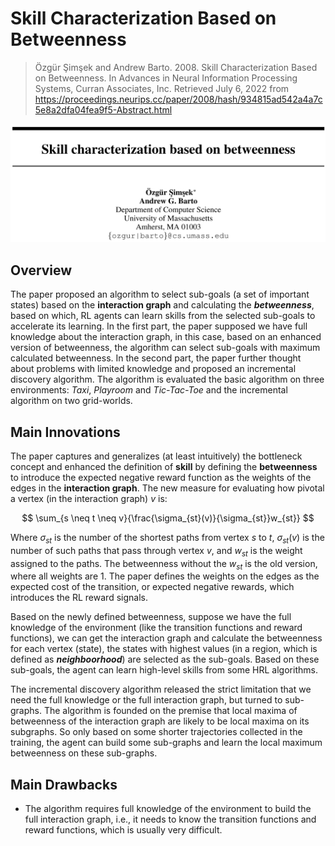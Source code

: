 # Skill Characterization Based on Betweenness

> Özgür Şimşek and Andrew Barto. 2008. Skill Characterization Based on Betweenness. In Advances in Neural Information Processing Systems, Curran Associates, Inc. Retrieved July 6, 2022 from <https://proceedings.neurips.cc/paper/2008/hash/934815ad542a4a7c5e8a2dfa04fea9f5-Abstract.html>

![Skill Characterization Based on Betweenness](./Images/2-1.png)

## Overview

The paper proposed an algorithm to select sub-goals (a set of important states) based on the **interaction graph** and calculating the ***betweenness***, based on which, RL agents can learn skills from the selected sub-goals to accelerate its learning. In the first part, the paper supposed we have full knowledge about the interaction graph, in this case, based on an enhanced version of betweenness, the algorithm can select sub-goals with maximum calculated betweenness. In the second part, the paper further thought about problems with limited knowledge and proposed an incremental discovery algorithm. The algorithm is evaluated the basic algorithm on three environments: *Taxi*, *Playroom* and *Tic-Tac-Toe* and the incremental algorithm on two grid-worlds.

## Main Innovations

The paper captures and generalizes (at least intuitively) the bottleneck concept and enhanced the definition of **skill** by defining the **betweenness** to introduce the expected negative reward function as the weights of the edges in the **interaction graph**. The new measure for evaluating how pivotal a vertex (in the interaction graph) $v$ is:

$$
\sum_{s \neq t \neq v}{\frac{\sigma_{st}(v)}{\sigma_{st}}w_{st}}
$$


Where $σ_{st}$ is the number of the shortest paths from vertex $s$ to $t$, $σ_{st}(v)$ is the number of such paths that pass through vertex $v$, and $w_{st}$  is the weight assigned to the paths. The betweenness without the $w_{st}$  is the old version, where all weights are 1. The paper defines the weights on the edges as the expected cost of the transition, or expected negative rewards, which introduces the RL reward signals.

Based on the newly defined betweenness, suppose we have the full knowledge of the environment (like the transition functions and reward functions), we can get the interaction graph and calculate the betweenness for each vertex (state), the states with highest values (in a region, which is defined as ***neighboorhood***) are selected as the sub-goals. Based on these sub-goals, the agent can learn high-level skills from some HRL algorithms. 

The incremental discovery algorithm released the strict limitation that we need the full knowledge or the full interaction graph, but turned to sub-graphs. The algorithm is founded on the premise that local maxima of betweenness of the interaction graph are likely to be local maxima on its subgraphs. So only based on some shorter trajectories collected in the training, the agent can build some sub-graphs and learn the local maximum betweenness on these sub-graphs.

## Main Drawbacks

* The algorithm requires full knowledge of the environment to build the full interaction graph, i.e., it needs to know the transition functions and reward functions, which is usually very difficult.
